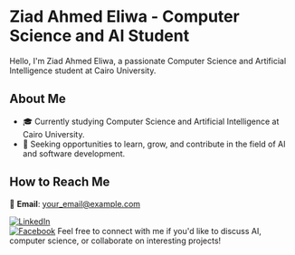 # Ziad Ahmed Eliwa - Computer Science and AI Student

Hello, I'm Ziad Ahmed Eliwa, a passionate Computer Science and Artificial Intelligence student at Cairo University.

## About Me

- 🎓 Currently studying Computer Science and Artificial Intelligence at Cairo University.
- 💼 Seeking opportunities to learn, grow, and contribute in the field of AI and software development.

## How to Reach Me

📧 **Email**: your_email@example.com  

[![LinkedIn](https://image-url.com/linkedin-icon.png)](https://www.linkedin.com/in/ziad-eliwa-b48754240/)  
[![Facebook](https://image-url.com/facebook-icon.png)](https://profile.php?id=100008291761769&mibextid=LQQJ4d/)
Feel free to connect with me if you'd like to discuss AI, computer science, or collaborate on interesting projects!
